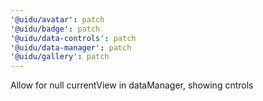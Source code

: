 ```yaml
---
'@uidu/avatar': patch
'@uidu/badge': patch
'@uidu/data-controls': patch
'@uidu/data-manager': patch
'@uidu/gallery': patch
---
```


Allow for null currentView in dataManager, showing cntrols
